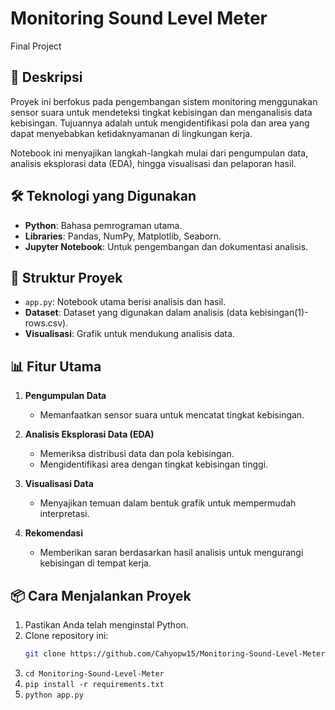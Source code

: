 # Monitoring Sound Level Meter
Final Project

## 📜 Deskripsi  
Proyek ini berfokus pada pengembangan sistem monitoring menggunakan sensor suara untuk mendeteksi tingkat kebisingan dan menganalisis data kebisingan. Tujuannya adalah untuk mengidentifikasi pola dan area yang dapat menyebabkan ketidaknyamanan di lingkungan kerja.  

Notebook ini menyajikan langkah-langkah mulai dari pengumpulan data, analisis eksplorasi data (EDA), hingga visualisasi dan pelaporan hasil.  

## 🛠️ Teknologi yang Digunakan  
- **Python**: Bahasa pemrograman utama.  
- **Libraries**: Pandas, NumPy, Matplotlib, Seaborn.  
- **Jupyter Notebook**: Untuk pengembangan dan dokumentasi analisis.  

## 📂 Struktur Proyek  
- `app.py`: Notebook utama berisi analisis dan hasil.  
- **Dataset**: Dataset yang digunakan dalam analisis (data kebisingan(1)-rows.csv).  
- **Visualisasi**: Grafik untuk mendukung analisis data.  

## 📊 Fitur Utama  
1. **Pengumpulan Data**  
   - Memanfaatkan sensor suara untuk mencatat tingkat kebisingan.  

2. **Analisis Eksplorasi Data (EDA)**  
   - Memeriksa distribusi data dan pola kebisingan.  
   - Mengidentifikasi area dengan tingkat kebisingan tinggi.  

3. **Visualisasi Data**  
   - Menyajikan temuan dalam bentuk grafik untuk mempermudah interpretasi.  

4. **Rekomendasi**  
   - Memberikan saran berdasarkan hasil analisis untuk mengurangi kebisingan di tempat kerja.  

## 📦 Cara Menjalankan Proyek  
1. Pastikan Anda telah menginstal Python.  
2. Clone repository ini:  
   ```bash
   git clone https://github.com/Cahyopw15/Monitoring-Sound-Level-Meter.git
3. `cd Monitoring-Sound-Level-Meter`
4. `pip install -r requirements.txt`
5. `python app.py`

